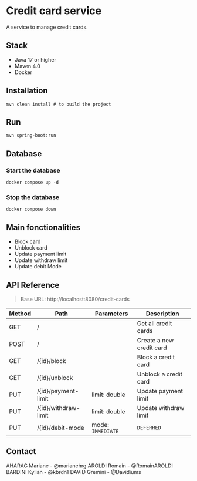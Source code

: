 # Credit card service
A service to manage credit cards.

## Stack
- Java 17 or higher
- Maven 4.0
- Docker

## Installation
```shell
mvn clean install # to build the project
```

## Run
```shell
mvn spring-boot:run
```

## Database

### Start the database
```shell
docker compose up -d
```

### Stop the database
```shell
docker compose down
```

## Main fonctionalities
- Block card
- Unblock card
- Update payment limit
- Update withdraw limit
- Update debit Mode

## API Reference
> Base URL: http://localhost:8080/credit-cards

| Method | Path | Parameters | Description |
| --- | --- | --- | --- |
| GET | / | | Get all credit cards |
| POST | / | | Create a new credit card |
| GET | /{id}/block | | Block a credit card |
| GET | /{id}/unblock | | Unblock a credit card |
| PUT | /{id}/payment-limit | limit: double | Update payment limit |
| PUT | /{id}/withdraw-limit | limit: double | Update withdraw limit |
| PUT | /{id}/debit-mode | mode: `IMMEDIATE` | `DEFERRED` | Update debit mode |

## Contact

AHARAG Mariane - @marianehrg
AROLDI Romain - @RomainAROLDI
BARDINI Kylian - @kbrdn1
DAVID Gremini - @Davidiums
